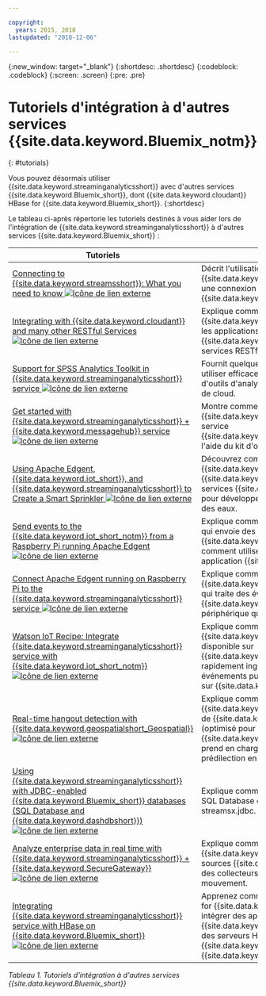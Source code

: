 ```yaml
---

copyright:
  years: 2015, 2018
lastupdated: "2018-12-06"

---
```


<!-- Attribute definitions -->
{:new_window: target="_blank"}
{:shortdesc: .shortdesc}
{:codeblock: .codeblock}
{:screen: .screen}
{:pre: .pre}

# Tutoriels d'intégration à d'autres services {{site.data.keyword.Bluemix_notm}}
{: #tutorials}


Vous pouvez désormais utiliser {{site.data.keyword.streaminganalyticsshort}} avec d'autres services {{site.data.keyword.Bluemix_short}}, dont {{site.data.keyword.cloudant}} HBase for {{site.data.keyword.Bluemix_short}}.
{:shortdesc}

Le tableau ci-après répertorie les tutoriels destinés à vous aider lors de l'intégration de {{site.data.keyword.streaminganalyticsshort}} à d'autres services {{site.data.keyword.Bluemix_short}} :


| Tutoriels | Description   |
|----------|--------|
| [Connecting to {{site.data.keyword.streamsshort}}: What you need to know ![Icône de lien externe](../../icons/launch-glyph.svg "Icône de lien externe")](https://ibm.co/2iDHfFt) | Décrit l'utilisation d'opérateurs {{site.data.keyword.streamsshort}} qui écoutent une connexion dans {{site.data.keyword.streaminganalyticsshort}}  |
| [Integrating with {{site.data.keyword.cloudant}} and many other RESTful Services ![Icône de lien externe](../../icons/launch-glyph.svg "Icône de lien externe")](https://developer.ibm.com/streamsdev/docs/integrating-with-cloudant-and-many-other-restful-services/) | Explique comment utiliser les adaptateurs HTTP {{site.data.keyword.streamsshort}} pour intégrer les applications SPL à {{site.data.keyword.cloudant}} et à d'autres services RESTful reposant sur le Web. |
| [Support for SPSS Analytics Toolkit in {{site.data.keyword.streaminganalyticsshort}} service ![Icône de lien externe](../../icons/launch-glyph.svg "Icône de lien externe")](https://developer.ibm.com/streamsdev/docs/spss-in-bluemix-streaming-analytics-service/) | Fournit quelques conseils nécessaires pour utiliser efficacement les opérateurs du kit d'outils d'analyse SPSS dans l'environnement de cloud. |
| [Get started with {{site.data.keyword.streaminganalyticsshort}} + {{site.data.keyword.messagehub}} service ![Icône de lien externe](../../icons/launch-glyph.svg "Icône de lien externe")](https://www.ibm.com/blogs/bluemix/2018/04/get-started-streaming-analytics-message-hub/) |  Montre comment communiquer avec {{site.data.keyword.messagehub}} à partir du service {{site.data.keyword.streaminganalyticsshort}} à l'aide du kit d'outils de messagerie. |
| [Using Apache Edgent, {{site.data.keyword.iot_short}}, and {{site.data.keyword.streaminganalyticsshort}} to Create a Smart Sprinkler ![Icône de lien externe](../../icons/launch-glyph.svg "Icône de lien externe")](https://developer.ibm.com/bluemix/2016/06/01/better-analytics-with-apache-quarks/)| Découvrez comment combiner Apache Edgent, {{site.data.keyword.streaminganalyticsshort}}, {{site.data.keyword.iot_short}} et d'autres services {{site.data.keyword.Bluemix_short}} pour développer une solution de conservation des eaux. |
| [Send events to the {{site.data.keyword.iot_short_notm}} from a Raspberry Pi running Apache Edgent ![Icône de lien externe](../../icons/launch-glyph.svg "Icône de lien externe")](https://ibm.co/2BWqMou)| Explique comment créer une application Edgent qui envoie des relevés depuis un détecteur à {{site.data.keyword.iot_short_notm}} et comment utiliser ces événements depuis une application {{site.data.keyword.streamsshort}}.|
| [Connect Apache Edgent running on Raspberry Pi to the {{site.data.keyword.streaminganalyticsshort}} service ![Icône de lien externe](../../icons/launch-glyph.svg "Icône de lien externe")](https://ibm.co/2BWXjec)| Explique comment créer une application {{site.data.keyword.streaminganalyticsshort}} qui traite des événements envoyés à {{site.data.keyword.iot_short_notm}} depuis un périphérique qui exécute Apache Edgent. |
| [Watson IoT Recipe: Integrate {{site.data.keyword.streaminganalyticsshort}} service with {{site.data.keyword.iot_short_notm}} ![Icône de lien externe](../../icons/launch-glyph.svg "Icône de lien externe")](https://developer.ibm.com/recipes/tutorials/integrate-ibm-streaming-analytics-service-with-watson-iot-platform/)| Explique comment utiliser le service {{site.data.keyword.streaminganalyticsshort}}, disponible sur {{site.data.keyword.Bluemix_short}}, pour rapidement ingérer, analyser et corréler les événements publiés par les périphériques IoT, sur {{site.data.keyword.iot_short_notm}}.|
| [Real-time hangout detection with {{site.data.keyword.geospatialshort_Geospatial}} ![Icône de lien externe](../../icons/launch-glyph.svg "Icône de lien externe")](https://developer.ibm.com/bluemix/2016/05/27/real-time-hangout-detection/)	| Explique comment le service {{site.data.keyword.geospatialshort_Geospatial}} de {{site.data.keyword.Bluemix_short}} (optimisé pour {{site.data.keyword.streaminganalyticsshort}}) prend en charge la détection des lieux de prédilection en temps réel.|
| [Using {{site.data.keyword.streaminganalyticsshort}} with JDBC-enabled {{site.data.keyword.Bluemix_short}} databases (SQL Database and {{site.data.keyword.dashdbshort}}) ![Icône de lien externe](../../icons/launch-glyph.svg "Icône de lien externe")](https://developer.ibm.com/bluemix/2016/01/26/streaming-analytics-with-jdbc-enabled-databases/)	| Explique comment procéder à l'intégration à SQL Database et dashDB à l'aide du kit d'outils streamsx.jdbc.	|
| [Analyze enterprise data in real time with {{site.data.keyword.streaminganalyticsshort}} + {{site.data.keyword.SecureGateway}} ![Icône de lien externe](../../icons/launch-glyph.svg "Icône de lien externe")](https://developer.ibm.com/streamsdev/docs/connect-streaming-analytics-to-your-enterprise/) | Explique comment connecter un tunnel {{site.data.keyword.SecureGateway}} à des sources {{site.data.keyword.streamsshort}} et à des collecteurs de données d'entreprise en mouvement.	|
| [Integrating {{site.data.keyword.streaminganalyticsshort}} service with HBase on {{site.data.keyword.Bluemix_short}} ![Icône de lien externe](../../icons/launch-glyph.svg "Icône de lien externe")](https://developer.ibm.com/streamsdev/docs/integrating-streams-biginsights-hbase-service-bluemix/)| Apprenez comment utiliser le kit d'outils HBase for {{site.data.keyword.Bluemix_short}} pour intégrer des applications {{site.data.keyword.streaminganalyticsshort}} à des serveurs HBase dans {{site.data.keyword.bigicloudst}} sous {{site.data.keyword.Bluemix_short}}.	|

*Tableau 1. Tutoriels d'intégration à d'autres services {{site.data.keyword.Bluemix_short}}*
